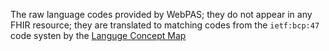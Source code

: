 The raw language codes provided by WebPAS; they do not appear in any FHIR resource; 
they are translated to matching codes from the `ietf:bcp:47` code systen by the [Languge Concept Map](./ConceptMap-nzcr-language-map.html)
